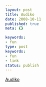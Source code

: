 ```yaml
---
layout: post
title: Audiko
date: 2008-10-11
published: true
meta: {}

keywords:
- fun
type: post
keywords:
- fun
- link
status: publish
---
```

[Audiko](http://audiko.net/en.html)<br />
